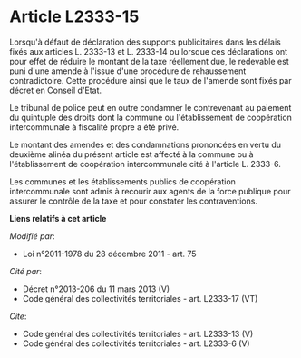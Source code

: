 # Article L2333-15

Lorsqu'à défaut de déclaration des supports publicitaires dans les délais fixés aux articles L. 2333-13 et L. 2333-14 ou
lorsque ces déclarations ont pour effet de réduire le montant de la taxe réellement due, le redevable est puni d'une amende à
l'issue d'une procédure de rehaussement contradictoire. Cette procédure ainsi que le taux de l'amende sont fixés par décret
en Conseil d'Etat. 

Le tribunal de police peut en outre condamner le contrevenant au paiement du quintuple des droits dont la commune ou
l'établissement de coopération intercommunale à fiscalité propre a été privé. 

Le montant des amendes et des condamnations prononcées en vertu du deuxième alinéa du présent article est affecté à la
commune ou à l'établissement de coopération intercommunale cité à l'article L. 2333-6. 

Les communes et les établissements publics de coopération intercommunale sont admis à recourir aux agents de la force
publique pour assurer le contrôle de la taxe et pour constater les contraventions.

**Liens relatifs à cet article**

_Modifié par_:

  - Loi n°2011-1978 du 28 décembre 2011 - art. 75

_Cité par_:

  - Décret n°2013-206 du 11 mars 2013 (V)
  - Code général des collectivités territoriales - art. L2333-17 (VT)

_Cite_:

  - Code général des collectivités territoriales - art. L2333-13 (V)
  - Code général des collectivités territoriales - art. L2333-6 (V)
